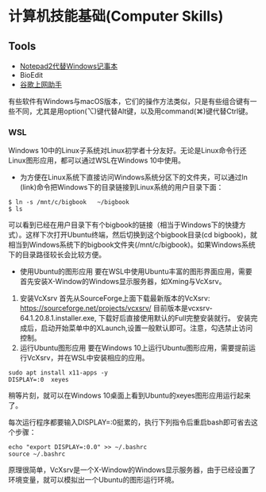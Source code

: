 # 计算机技能基础(Computer Skills)


## Tools
* [Notepad2代替Windows记事本](http://blog.ligene.cn/2017/07/04/notepad2/)
* BioEdit
* [谷歌上网助手](http://blog.ligene.cn/2020/04/08/ghelper/)

有些软件有Windows与macOS版本，它们的操作方法类似，只是有些组合键有一些不同，尤其是用option(⌥)键代替Alt键，以及用command(⌘)键代替Ctrl键。

### WSL
Windows 10中的Linux子系统对Linux初学者十分友好。无论是Linux命令行还Linux图形应用，都可以通过WSL在Windows 10中使用。
* 为方便在Linux系统下直接访问Windows系统分区下的文件夹，可以通过ln (link)命令把Windows下的目录链接到Linux系统的用户目录下面：

```
$ ln -s /mnt/c/bigbook   ~/bigbook
$ ls
```

可以看到已经在用户目录下有个bigbook的链接（相当于Windows下的快捷方式）。这样下次打开Ubuntu终端，然后切换到这个bigbook目录(cd bigbook)，就相当到Windows系统下的bigbook文件夹(/mnt/c/bigbook)。如果Windows系统下的目录路径较长会比较方便。

* 使用Ubuntu的图形应用
要在WSL中使用Ubuntu丰富的图形界面应用，需要首先安装X-Window的Windows显示服务器，如Xming与VcXsrv。
1. 安装VcXsrv
首先从SourceForge上面下载最新版本的VcXsrv: https://sourceforge.net/projects/vcxsrv/
目前版本是vcxsrv-64.1.20.8.1.installer.exe, 下载好后直接使用默认的Full完整安装就行。
安装完成后，启动开始菜单中的XLaunch,设置一般默认即可。注意，勾选禁止访问控制。
2. 运行Ubuntu图形应用
要在Windows 10上运行Ubuntu图形应用，需要提前运行VcXsrv，并在WSL中安装相应的应用。
```
sudo apt install x11-apps -y
DISPLAY=:0  xeyes
```
稍等片刻，就可以在Windows 10桌面上看到Ubuntu的xeyes图形应用运行起来了。

每次运行程序都要输入DISPLAY=:0挺累的，执行下列指令后重启bash即可省去这个步骤：
```
echo "export DISPLAY=:0.0" >> ~/.bashrc
source ~/.bashrc
```
原理很简单，VcXsrv是一个X-Window的Windows显示服务器，由于已经设置了环境变量，就可以模拟出一个Ubuntu的图形运行环境。